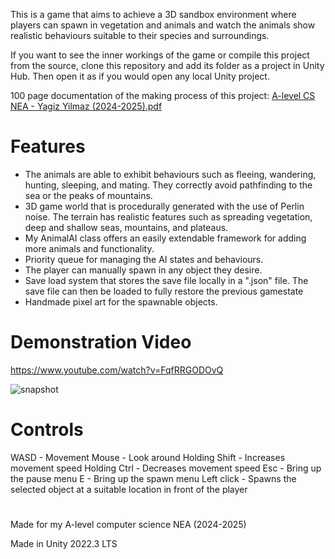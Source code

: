 This is a game that aims to achieve a 3D sandbox environment where players can spawn in vegetation and animals and watch the animals show realistic behaviours suitable to their species and surroundings.

If you want to see the inner workings of the game or compile this project from the source, clone this repository and add its folder as a project in Unity Hub. Then open it as if you would open any local Unity project.

100 page documentation of the making process of this project: [A-level CS NEA - Yagiz Yilmaz (2024-2025).pdf](https://github.com/user-attachments/files/18203341/A-level.CS.NEA.-.Yagiz.Yilmaz.2024-2025.pdf)


# Features
* The animals are able to exhibit behaviours such as fleeing, wandering, hunting, sleeping, and mating. They correctly avoid pathfinding to the sea or the peaks of mountains.
* 3D game world that is procedurally generated with the use of Perlin noise. The terrain has realistic features such as spreading vegetation, deep and shallow seas, mountains, and plateaus.
* My AnimalAI class offers an easily extendable framework for adding more animals and functionality.
* Priority queue for managing the AI states and behaviours.
* The player can manually spawn in any object they desire.
* Save load system that stores the save file locally in a ".json" file. The save file can then be loaded to fully restore the previous gamestate
* Handmade pixel art for the spawnable objects.

# Demonstration Video
https://www.youtube.com/watch?v=FqfRRGODOvQ

![snapshot](https://github.com/user-attachments/assets/a259ee37-2026-4023-81e9-d8eda1a3bc0a)

# Controls
WASD - Movement
Mouse - Look around
Holding Shift - Increases movement speed
Holding Ctrl - Decreases movement speed
Esc - Bring up the pause menu
E - Bring up the spawn menu
Left click - Spawns the selected object at a suitable location in front of the player

#

Made for my A-level computer science NEA (2024-2025)

Made in Unity 2022.3 LTS
